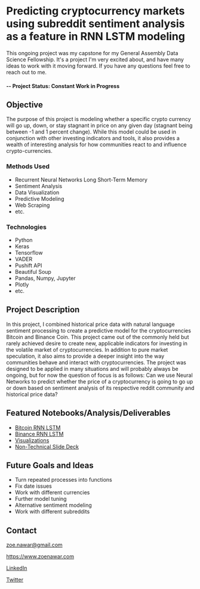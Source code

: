 # Predicting cryptocurrency markets using subreddit sentiment analysis as a feature in RNN LSTM modeling
This ongoing project was my capstone for my General Assembly Data Science Fellowship. It's a project I'm very excited about, and have many ideas to work with it moving forward. If you have any questions feel free to reach out to me. 

#### -- Project Status: Constant Work in Progress

## Objective
The purpose of this project is modeling whether a specific crypto currency will go up, down, or stay stagnant in price on any given day (stagnant being between -1 and 1 percent change). While this model could be used in conjunction with other investing indicators and tools, it also provides a wealth of interesting analysis for how communities react to and influence crypto-currencies. 

### Methods Used
* Recurrent Neural Networks Long Short-Term Memory
* Sentiment Analysis
* Data Visualization
* Predictive Modeling
* Web Scraping
* etc.

### Technologies
* Python
* Keras
* Tensorflow
* VADER
* Pushift API
* Beautiful Soup
* Pandas, Numpy, Jupyter
* Plotly
* etc. 

## Project Description
In this project, I combined historical price data with natural language sentiment processing to create a predictive model for the cryptocurrencies Bitcoin and Binance Coin. This project came out of the commonly held but rarely achieved desire to create new, applicable indicators for investing in the volatile market of cryptocurrencies. In addition to pure market speculation, it also aims to provide a deeper insight into the way communities behave and interact with cryptocurrencies. The project was designed to be applied in many situations and will probably always be ongoing, but for now the question of focus is as follows: Can we use Neural Networks to predict whether the price of a cryptocurrency is going to go up or down based on sentiment analysis of its respective reddit community and historical price data?

## Featured Notebooks/Analysis/Deliverables
* [Bitcoin RNN LSTM](https://github.com/zoenawar/crypto_prediction_RNNmodeling/blob/master/notebooks/RNN_LSTM_on_6_years_of_Bitcoin.ipynb)
* [Binance RNN LSTM](https://github.com/zoenawar/crypto_prediction_RNNmodeling/blob/master/notebooks/RNN_LSTM_on_2_years_of_Binance.ipynb)
* [Visualizations](https://github.com/zoenawar/crypto_prediction_RNNmodeling/tree/master/visualizations)
* [Non-Technical Slide Deck](https://github.com/zoenawar/crypto_prediction_RNNmodeling/blob/master/Capstone%20Presentation.pdf)


## Future Goals and Ideas
* Turn repeated processes into functions
* Fix date issues
* Work with different currencies
* Further model tuning
* Alternative sentiment modeling
* Work with different subreddits


## Contact
zoe.nawar@gmail.com

https://www.zoenawar.com

[LinkedIn](https://www.linkedin.com/in/zoe-nawar-a00691178/)

[Twitter](https://www.twitter.com/zoenawar)
